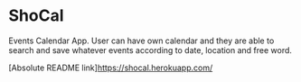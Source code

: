 ShoCal
=============
Events Calendar App. User can have own calendar and they are able to search and save whatever events according to date, location and free word.

[Absolute README link]https://shocal.herokuapp.com/
